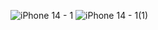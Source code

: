 ![iPhone 14 - 1](https://user-images.githubusercontent.com/112589278/206861889-0c835ed2-a6c4-49a0-a8c4-e5846375441e.png)
![iPhone 14 - 1(1)](https://user-images.githubusercontent.com/112589278/206861924-dc657c50-205f-4040-b2f8-02f688e87260.png)
